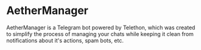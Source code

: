 # AetherManager
AetherManager is a Telegram bot powered by Telethon, which was created to simplify the process of managing your chats while keeping it clean from notifications about it's actions, spam bots, etc.

